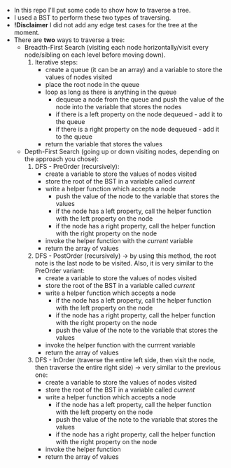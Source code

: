 * In this repo I'll put some code to show how to traverse a tree.
* I used a BST to perform these two types of traversing.
* **!Disclaimer** I did not add any edge test cases for the tree at the moment.
* There are **two** ways to traverse a tree:
    * Breadth-First Search (visiting each node horizontally/visit every node/sibling on each level before moving down). 
        1. Iterative steps:
            - create a queue (it can be an array) and a variable to store the values of nodes visited
            - place the root node in the queue
            - loop as long as there is anything in the queue
                - dequeue a node from the queue and push the value of the node into the variable that stores the nodes
                - if there is a left property on the node dequeued - add it to the queue
                - if there is a right property on the node dequeued - add it to the queue
            - return the variable that stores the values
    * Depth-First Search (going up or down visiting nodes, depending on the approach you chose):
        1. DFS - PreOrder (recursively):
            - create a variable to store the values of nodes visited
            - store the root of the BST in a variable called *current*
            - write a helper function which accepts a node
                * push the value of the node to the variable that stores the values
                * if the node has a left property, call the helper function with the left property on the node
                * if the node has a right property, call the helper function with the right property on the node
            - invoke the helper function with the *current* variable
            - return the array of values
        2. DFS - PostOrder (recursively) -> by using this method, the root note is the last node to be visited. Also, it is very similar to the PreOrder variant:
            - create a variable to store the values of nodes visited
            - store the root of the BST in a variable called *current*
            - write a helper function which accepts a node
                * if the node has a left property, call the helper function with the left property on the node
                * if the node has a right property, call the helper function with the right property on the node
                * push the value of the note to the variable that stores the values
            - invoke the helper function with the currrent variable
            - return the array of values
        3. DFS - InOrder (traverse the entire left side, then visit the node, then traverse the entire right side) -> very similar to the previous one:
            - create a variable to store the values of nodes visited
            - store the root of the BST in a variable called *current*
            - write a helper function which accepts a node
                * if the node has a left property, call the helper function with the left property on the node
                * push the value of the note to the variable that stores the values
                * if the node has a right property, call the helper function with the right property on the node
            - invoke the helper function
            - return the array of values



